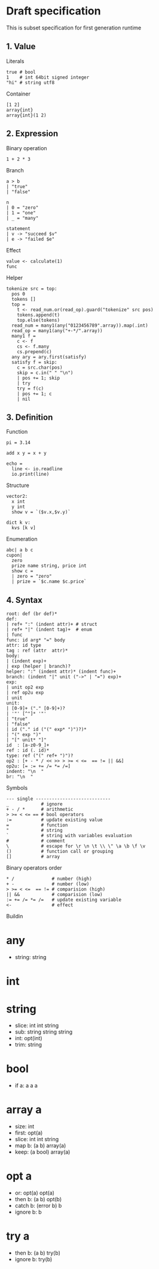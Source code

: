 # Draft specification

This is subset specification for first generation runtime



## 1. Value

Literals
```
true # bool
1    # int 64bit signed integer
"hi" # string utf8
```

Container
```
[1 2]
array{int}
array{int}(1 2)
```



## 2. Expression

Binary operation
```
1 + 2 * 3
```

Branch
```
a > b
| "true"
| "false"

n
| 0 = "zero"
| 1 = "one"
| _ = "many"

statement
| v -> "succeed $v"
| e -> "failed $e"
```

Effect
```
value <- calculate(1)
func
```

Helper
```
tokenize src = top:
  pos 0
  tokens []
  top =
    t <- read_num.or(read_op).guard("tokenize" src pos)
    tokens.append(t)
    top.else(tokens)
  read_num = many1(any("0123456789".array)).map(.int)
  read_op = many1(any("+-*/".array))
  many1 f =
    c <- f
    cs <- f.many
    cs.prepend(c)
  any ary = ary.first(satisfy)
  satisfy f = skip:
    c = src.char(pos)
    skip = c.in(" " "\n")
    | pos += 1; skip
    | try
    try = f(c)
    | pos += 1; c
    | nil
```



## 3. Definition

Function
```
pi = 3.14

add x y = x + y

echo =
  line <- io.readline
  io.print(line)
```

Structure
```
vector2:
  x int
  y int
  show v = `($v.x,$v.y)`

dict k v:
  kvs [k v]
```

Enumeration
```
abc| a b c
cupon|
  zero
  prize name string, price int
  show c =
  | zero = "zero"
  | prize = `$c.name $c.price`
```



## 4. Syntax
```
root: def (br def)*
def:
| ref+ ":" (indent attr)+ # struct
| ref+ "|" (indent tag)+  # enum
| func
func: id arg* "=" body
attr: id type
tag : ref (attr  attr)*
body:
| (indent exp)+
| exp (helper | branch)?
helper: ":" (indent attr)* (indent func)+
branch: (indent "|" unit ("->" | "=") exp)+
exp:
| unit op2 exp
| ref op2u exp
| unit
unit:
| [0-9]+ ("." [0-9]+)?
| '"' [^"]* '"'
| "true"
| "false"
| id ("." id ("(" exp* ")")?)*
| "(" exp ")"
| "[" unit* "]"
id  : [a-z0-9_]+
ref : id (. id)*
type: ref ("(" ref+ ")")?
op2 : [+ - * / << >> > >= < <=  == != || &&]
op2u: [= := += /= *= /=]
indent: "\n  "
br: "\n  "
```

Symbols
```
--- single ----------------------------
_            # ignore
+ - / *      # arithmetic
> >= < <= == # bool operators
:=           # update existing value
=            # function
"            # string
`            # string with variables evaluation
#            # comment
\            # escape for \r \n \t \\ \" \a \b \f \v
()           # function call or grouping
[]           # array
```

Binary operators order
```
* /              # number (high)
+ -              # number (low)
> >= < <=  == != # comparision (high)
|| &&            # comparision (low)
:= += /= *= /=   # update existing variable
<-               # effect
```

Buildin
# any
- string: string
# int
# string
- slice: int int string
- sub: string string string
- int: opt(int)
- trim: string
# bool
- if a: a a a
# array a
- size: int
- first: opt(a)
- slice: int int string
- map b: (a b) array(a)
- keep: (a bool) array(a)
# opt a
- or: opt(a) opt(a)
- then b: (a b) opt(b)
- catch b: (error b) b
- ignore b: b
# try a
- then b: (a b) try(b)
- ignore b: try(b)
